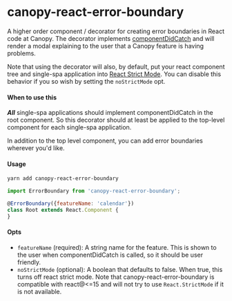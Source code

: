 # canopy-react-error-boundary
A higher order component / decorator for creating error boundaries in React code at Canopy.  The decorator implements [componentDidCatch](https://reactjs.org/docs/react-component.html#componentdidcatch) and will render a modal
explaining to the user that a Canopy feature is having problems.

Note that using the decorator will also, by default, put your react component tree and single-spa application into [React Strict Mode](https://reactjs.org/docs/strict-mode.html).
You can disable this behavior if you so wish by setting the `noStrictMode` opt.

#### When to use this
***All*** single-spa applications should implement componentDidCatch in the root component. So this decorator should at least
be applied to the top-level component for each single-spa application.

In addition to the top level component, you can add error boundaries wherever you'd like.

#### Usage
```bash
yarn add canopy-react-error-boundary
```

```js
import ErrorBoundary from 'canopy-react-error-boundary';

@ErrorBoundary({featureName: 'calendar'})
class Root extends React.Component {
}
```

#### Opts
- `featureName` (required): A string name for the feature. This is shown to the user when componentDidCatch is called, so it should be user friendly.
- `noStrictMode` (optional): A boolean that defaults to false. When true, this turns off react strict mode. Note that canopy-react-error-boundary is compatible with react@<=15 and will
  not try to use `React.StrictMode` if it is not available.
